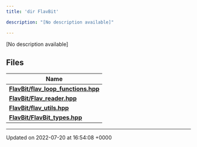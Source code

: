 ```yaml
---
title: 'dir FlavBit'

description: "[No description available]"

---
```







[No description available]

## Files

| Name           |
| -------------- |
| **[FlavBit/flav_loop_functions.hpp](/documentation/code/files/flav__loop__functions_8hpp/#file-flav-loop-functions.hpp)**  |
| **[FlavBit/Flav_reader.hpp](/documentation/code/files/flav__reader_8hpp/#file-flav-reader.hpp)**  |
| **[FlavBit/flav_utils.hpp](/documentation/code/files/flav__utils_8hpp/#file-flav-utils.hpp)**  |
| **[FlavBit/FlavBit_types.hpp](/documentation/code/files/flavbit__types_8hpp/#file-flavbit-types.hpp)**  |






-------------------------------

Updated on 2022-07-20 at 16:54:08 +0000
